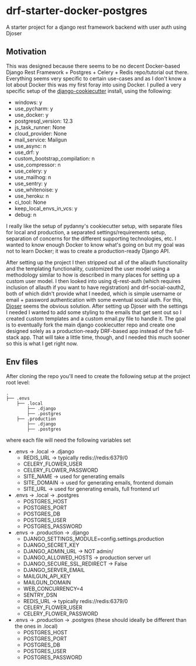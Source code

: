 # drf-starter-docker-postgres
A starter project for a django rest framework backend with user auth using Djoser

## Motivation
This was designed because there seems to be no decent Docker-based Django Rest Framework + Postgres + Celery + Redis repo/tutorial out there.  Everything seems very specific to certain use-cases and as I don't know a lot about Docker this was my first foray into using Docker.  I pulled a very specific setup of the [django-cookiecutter](https://github.com/pydanny/cookiecutter-django "Django Cookiecutter") install, using the following:
- windows: y
- use_pycharm: y
- use_docker: y
- postgresql_version: 12.3
- js_task_runner: None
- cloud_provider: None
- mail_service: Mailgun
- use_async: n
- use_drf: y
- custom_bootstrap_compilation: n
- use_compressor: n
- use_celery: y
- use_mailhog: n
- use_sentry: y
- use_whitenoise: y
- use_heroku: n
- ci_tool: None
- keep_local_envs_in_vcs: y
- debug: n

I really like the setup of pydanny's cookiecutter setup, with separate files for local and production, a separated settings/requirements setup, separation of concerns for the different supporting technologies, etc.  I wanted to know enough Docker to know what's going on but my goal was not to learn Docker; it was to create a production-ready Django API.

After setting up the project I then stripped out all of the allauth functionality and the templating functionality, customized the user model using a methodology similar to how is described in many places for setting up a custom user model.  I then looked into using dj-rest-auth (which requires inclusion of allauth if you want to have registration) and drf-social-oauth2, both of which didn't provide what I needed, which is simple username or email + password authentication with some eventual social auth.  For this, [Djoser](https://github.com/sunscrapers/djoser) seems the obvious solution.  After setting up Djoser with the settings I needed I wanted to add some styling to the emails that get sent out so I created custom templates and a custom email.py file to handle it.
The goal is to eventually fork the main django cookiecutter repo and create one designed solely as a production-ready DRF-based app instead of the full-stack app.  That will take a little time, though, and I needed this much sooner so this is what I get right now.

## Env files
After cloning the repo you'll need to create the following setup at the project root level:

```
.
├── .envs
    ├── .local
        ├── .django
        ├── .postgres        
    ├── .production
        ├── .django
        ├── .postgres        
```
where each file will need the following variables set
- .envs -> .local -> .django
  - REDIS_URL -> typically redis://redis:6379/0
  - CELERY_FLOWER_USER
  - CELERY_FLOWER_PASSWORD
  - SITE_NAME -> used for generating emails
  - SITE_DOMAIN -> used for generating emails, frontend domain
  - SITE_URL -> used for generating emails, full frontend url
- .envs -> .local -> .postgres
  - POSTGRES_HOST
  - POSTGRES_PORT
  - POSTGRES_DB
  - POSTGRES_USER
  - POSTGRES_PASSWORD
- .envs -> .production -> .django
  - DJANGO_SETTINGS_MODULE=config.settings.production
  - DJANGO_SECRET_KEY
  - DJANGO_ADMIN_URL -> NOT admin/
  - DJANGO_ALLOWED_HOSTS -> production server url
  - DJANGO_SECURE_SSL_REDIRECT -> False
  - DJANGO_SERVER_EMAIL
  - MAILGUN_API_KEY
  - MAILGUN_DOMAIN
  - WEB_CONCURRENCY=4
  - SENTRY_DSN
  - REDIS_URL -> typically redis://redis:6379/0
  - CELERY_FLOWER_USER
  - CELERY_FLOWER_PASSWORD
- .envs -> .production -> .postgres (these should ideally be different than the ones in .local)
  - POSTGRES_HOST
  - POSTGRES_PORT
  - POSTGRES_DB
  - POSTGRES_USER
  - POSTGRES_PASSWORD
